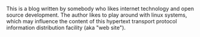 This is a blog written by somebody who likes internet technology and
open source development. The author likes to play around with linux
systems, which may influence the content of this hypertext transport
protocol information distribution facility (aka "web site").
